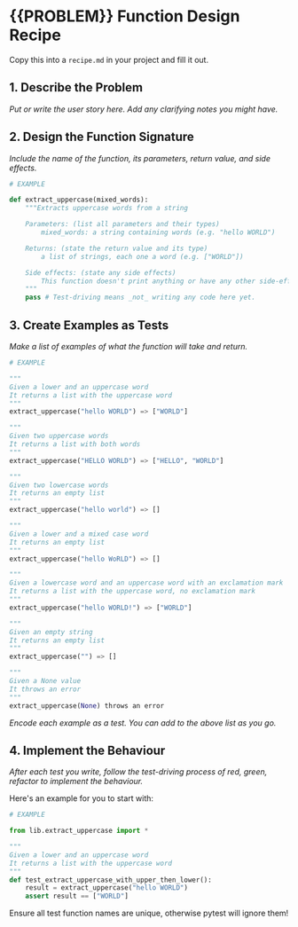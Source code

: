  # {{PROBLEM}} Function Design Recipe

Copy this into a `recipe.md` in your project and fill it out.

## 1. Describe the Problem

_Put or write the user story here. Add any clarifying notes you might have._

## 2. Design the Function Signature

_Include the name of the function, its parameters, return value, and side effects._

```python
# EXAMPLE

def extract_uppercase(mixed_words):
    """Extracts uppercase words from a string

    Parameters: (list all parameters and their types)
        mixed_words: a string containing words (e.g. "hello WORLD")

    Returns: (state the return value and its type)
        a list of strings, each one a word (e.g. ["WORLD"])

    Side effects: (state any side effects)
        This function doesn't print anything or have any other side-effects
    """
    pass # Test-driving means _not_ writing any code here yet.
```

## 3. Create Examples as Tests

_Make a list of examples of what the function will take and return._

```python
# EXAMPLE

"""
Given a lower and an uppercase word
It returns a list with the uppercase word
"""
extract_uppercase("hello WORLD") => ["WORLD"]

"""
Given two uppercase words
It returns a list with both words
"""
extract_uppercase("HELLO WORLD") => ["HELLO", "WORLD"]

"""
Given two lowercase words
It returns an empty list
"""
extract_uppercase("hello world") => []

"""
Given a lower and a mixed case word
It returns an empty list
"""
extract_uppercase("hello WoRLD") => []

"""
Given a lowercase word and an uppercase word with an exclamation mark
It returns a list with the uppercase word, no exclamation mark
"""
extract_uppercase("hello WORLD!") => ["WORLD"]

"""
Given an empty string
It returns an empty list
"""
extract_uppercase("") => []

"""
Given a None value
It throws an error
"""
extract_uppercase(None) throws an error
```

_Encode each example as a test. You can add to the above list as you go._

## 4. Implement the Behaviour

_After each test you write, follow the test-driving process of red, green, refactor to implement the behaviour._

Here's an example for you to start with:

```python
# EXAMPLE

from lib.extract_uppercase import *

"""
Given a lower and an uppercase word
It returns a list with the uppercase word
"""
def test_extract_uppercase_with_upper_then_lower():
    result = extract_uppercase("hello WORLD")
    assert result == ["WORLD"]
```

Ensure all test function names are unique, otherwise pytest will ignore them!

